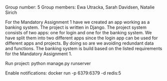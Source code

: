 Group number: 5
Group members: Ewa Utracka, Sarah Davidsen, Natalie Sirich

For the Mandatory Assignment 1 have we created an app working as a banking system. The project is written in Django.
The project system consists of two apps: one for login and one for the banking system. We have split them into two different apps since the login app can be used for different apps and projects. By doing so are we avoiding redundant data and functions.
The banking system is build based on the listed requirements for the Mandatory Assignment 1.

Run project:
python manage.py runserver

Enable notifications:
docker run -p 6379:6379 -d redis:5
